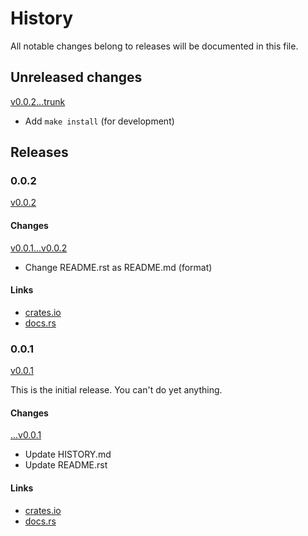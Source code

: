 # History

All notable changes belong to releases will be documented in this file.


## Unreleased changes

[v0.0.2...trunk](
https://gitlab.com/grauwoelfchen/podstakannik/-/compare/v0.0.2...trunk)

* Add `make install` (for development)


## Releases

### 0.0.2

[v0.0.2](
https://gitlab.com/grauwoelfchen/podstakannik/-/tags/v0.0.2)

#### Changes

[v0.0.1...v0.0.2](
https://gitlab.com/grauwoelfchen/podstakannik/-/compare/v0.0.1...v0.0.2)

* Change README.rst as README.md (format)

#### Links

* [crates.io](https://crates.io/crates/podstakannik/0.0.2)
* [docs.rs](https://docs.rs/crate/podstakannik/0.0.2)

### 0.0.1

[v0.0.1](
https://gitlab.com/grauwoelfchen/podstakannik/-/tags/v0.0.1)

This is the initial release. You can't do yet anything.

#### Changes

[...v0.0.1](
https://gitlab.com/grauwoelfchen/podstakannik/-/compare/25f90a1b...v0.0.1)

* Update HISTORY.md
* Update README.rst

#### Links

* [crates.io](https://crates.io/crates/podstakannik/0.0.1)
* [docs.rs](https://docs.rs/crate/podstakannik/0.0.1)
